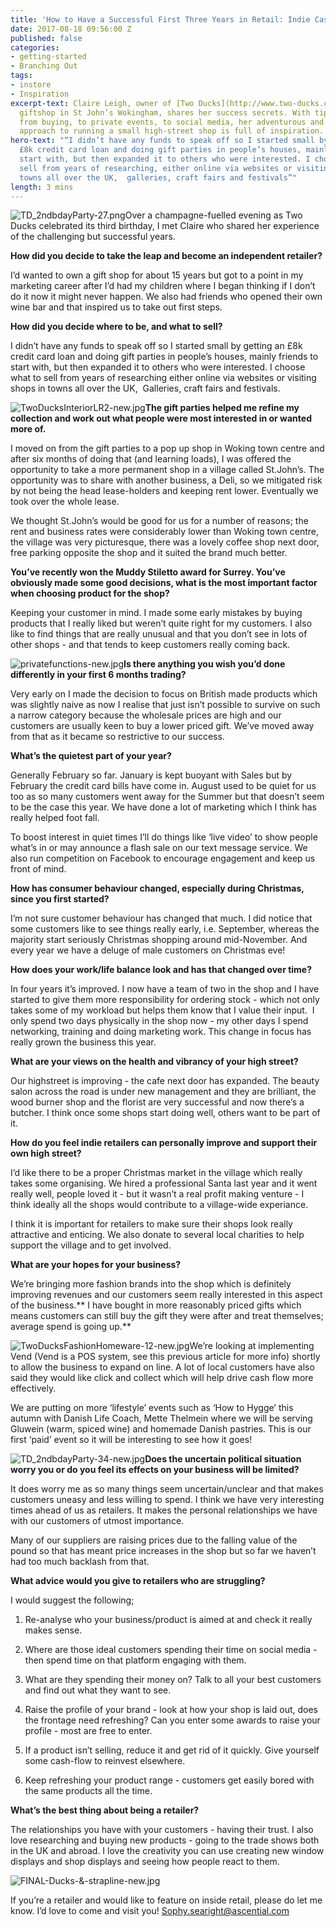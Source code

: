 ```yaml
---
title: 'How to Have a Successful First Three Years in Retail: Indie Case Study'
date: 2017-08-18 09:56:00 Z
published: false
categories:
- getting-started
- Branching Out
tags:
- instore
- Inspiration
excerpt-text: Claire Leigh, owner of [Two Ducks](http://www.two-ducks.co.uk/), a gorgeous
  giftshop in St John’s Wokingham, shares her success secrets. With tips on everything
  from buying, to private events, to social media, her adventurous and innovative
  approach to running a small high-street shop is full of inspiration.
hero-text: "“I didn’t have any funds to speak off so I started small by getting an
  £8k credit card loan and doing gift parties in people’s houses, mainly friends to
  start with, but then expanded it to others who were interested. I choose what to
  sell from years of researching, either online via websites or visiting shops in
  towns all over the UK,  galleries, craft fairs and festivals”"
length: 3 mins
---
```


![TD_2ndbdayParty-27.png](/uploads/TD_2ndbdayParty-27.png)Over a champagne-fuelled evening as Two Ducks celebrated its third birthday, I met Claire who shared her experience of the challenging but successful years.

**How did you decide to take the leap and become an independent retailer?**

I’d wanted to own a gift shop for about 15 years but got to a point in my marketing career after I’d had my children where I began thinking if I don’t do it now it might never happen. We also had friends who opened their own wine bar and that inspired us to take out first steps.

**How did you decide where to be, and what to sell?**

I didn’t have any funds to speak off so I started small by getting an £8k credit card loan and doing gift parties in people’s houses, mainly friends to start with, but then expanded it to others who were interested. I choose what to sell from years of researching either online via websites or visiting shops in towns all over the UK,  Galleries, craft fairs and festivals.

![TwoDucksInteriorLR2-new.jpg](/uploads/TwoDucksInteriorLR2-new.jpg)**The gift parties helped me refine my collection and work out what people were most interested in or wanted more of.**

I moved on from the gift parties to a pop up shop in Woking town centre and after six months of doing that (and learning loads), I was offered the opportunity to take a more permanent shop in a village called St.John’s. The opportunity was to share with another business, a Deli, so we mitigated risk by not being the head lease-holders and keeping rent lower. Eventually we took over the whole lease.

We thought St.John’s would be good for us for a number of reasons; the rent and business rates were considerably lower than Woking town centre, the village was very picturesque, there was a lovely coffee shop next door, free parking opposite the shop and it suited the brand much better.

**You’ve recently won the Muddy Stiletto award for Surrey. You’ve obviously made some good decisions, what is the most important factor when choosing product for the shop?**

Keeping your customer in mind. I made some early mistakes by buying products that I really liked but weren’t quite right for my customers. I also like to find things that are really unusual and that you don’t see in lots of other shops - and that tends to keep customers really coming back.

![privatefunctions-new.jpg](/uploads/privatefunctions-new.jpg)**Is there anything you wish you’d done differently in your first 6 months trading?**

Very early on I made the decision to focus on British made products which was slightly naive as now I realise that just isn’t possible to survive on such a narrow category because the wholesale prices are high and our customers are usually keen to buy a lower priced gift. We’ve moved away from that as it became so restrictive to our success.

**What’s the quietest part of your year?**

Generally February so far. January is kept buoyant with Sales but by February the credit card bills have come in. August used to be quiet for us too as so many customers went away for the Summer but that doesn’t seem to be the case this year. We have done a lot of marketing which I think has really helped foot fall.

To boost interest in quiet times I’ll do things like ‘live video’ to show people what’s in or may announce a flash sale on our text message service. We also run competition on Facebook to encourage engagement and keep us front of mind.

**How has consumer behaviour changed, especially during Christmas, since you first started?**

I’m not sure customer behaviour has changed that much. I did notice that some customers like to see things really early, i.e. September, whereas the majority start seriously Christmas shopping around mid-November. And every year we have a deluge of male customers on Christmas eve!

**How does your work/life balance look and has that changed over time?**

In four years it’s improved. I now have a team of two in the shop and I have started to give them more responsibility for ordering stock - which not only takes some of my workload but helps them know that I value their input.  I only spend two days physically in the shop now - my other days I spend networking, training and doing marketing work. This change in focus has really grown the business this year.

**What are your views on the health and vibrancy of your high street?**

Our highstreet is improving - the cafe next door has expanded. The beauty salon across the road is under new management and they are brilliant, the wood burner shop and the florist are very successful and now there’s a butcher. I think once some shops start doing well, others want to be part of it.

**How do you feel indie retailers can personally improve and support their own high street?**

I’d like there to be a proper Christmas market in the village which really takes some organising. We hired a professional Santa last year and it went really well, people loved it - but it wasn’t a real profit making venture - I think ideally all the shops would contribute to a village-wide experiance.

I think it is important for retailers to make sure their shops look really attractive and enticing. We also donate to several local charities to help support the village and to get involved.

**What are your hopes for your business?**

We’re bringing more fashion brands into the shop which is definitely improving revenues and our customers seem really interested in this aspect of the business.\*\* I have bought in more reasonably priced gifts which means customers can still buy the gift they were after and treat themselves; average spend is going up.\*\*

![TwoDucksFashionHomeware-12-new.jpg](/uploads/TwoDucksFashionHomeware-12-new.jpg)We’re looking at implementing Vend (Vend is a POS system, see this previous article for more info) shortly to allow the business to expand on line. A lot of local customers have also said they would like click and collect which will help drive cash flow more effectively.

We are putting on more ‘lifestyle’ events such as ‘How to Hygge’ this autumn with Danish Life Coach, Mette Thelmein where we will be serving Gluwein (warm, spiced wine) and homemade Danish pastries. This is our first ‘paid’ event so it will be interesting to see how it goes!

![TD_2ndbdayParty-34-new.jpg](/uploads/TD_2ndbdayParty-34-new.jpg)**Does the uncertain political situation worry you or do you feel its effects on your business will be limited?**

It does worry me as so many things seem uncertain/unclear and that makes customers uneasy and less willing to spend. I think we have very interesting times ahead of us as retailers. It makes the personal relationships we have with our customers of utmost importance.

Many of our suppliers are raising prices due to the falling value of the pound so that has meant price increases in the shop but so far we haven’t had too much backlash from that.

**What advice would you give to retailers who are struggling?**

I would suggest the following;

1. Re-analyse who your business/product is aimed at and check it really makes sense.

2. Where are those ideal customers spending their time on social media - then spend time on that platform engaging with them.

3. What are they spending their money on? Talk to all your best customers and find out what they want to see.

4. Raise the profile of your brand - look at how your shop is laid out, does the frontage need refreshing? Can you enter some awards to raise your profile - most are free to enter.

5. If a product isn’t selling, reduce it and get rid of it quickly. Give yourself some cash-flow to reinvest elsewhere.

6. Keep refreshing your product range - customers get easily bored with the same products all the time.

**What’s the best thing about being a retailer?**

The relationships you have with your customers - having their trust. I also love researching and buying new products - going to the trade shows both in the UK and abroad. I love the creativity you can use creating new window displays and shop displays and seeing how people react to them.

![FINAL-Ducks-&-strapline-new.jpg](/uploads/FINAL-Ducks-&-strapline-new.jpg)

If you’re a retailer and would like to feature on inside retail, please do let me know. I’d love to come and visit you! Sophy.searight@ascential.com